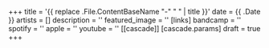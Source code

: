 +++
title = '{{ replace .File.ContentBaseName "-" " " | title }}'
date = {{ .Date }}
artists = []
description = ''
featured_image = ''
[links]
    bandcamp = ''
    spotify = ''
    apple = ''
    youtube = ''
[[cascade]]
    [cascade.params]
        draft = true
+++
